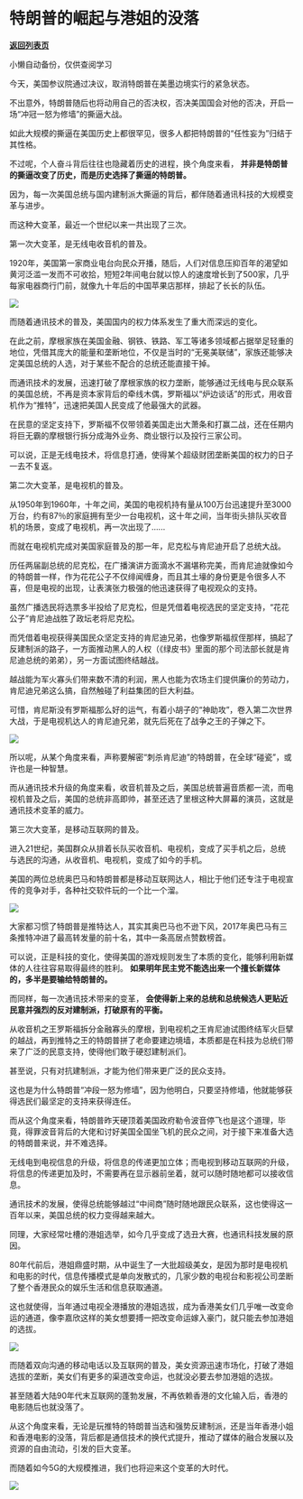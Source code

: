 # 特朗普的崛起与港姐的没落

[**返回列表页**](/gzh/政事堂2019)

小懒自动备份，仅供查阅学习

  

今天，美国参议院通过决议，取消特朗普在美墨边境实行的紧急状态。

  

不出意外，特朗普随后也将动用自己的否决权，否决美国国会对他的否决，开启一场“冲冠一怒为修墙”的撕逼大战。

  

如此大规模的撕逼在美国历史上都很罕见，很多人都把特朗普的“任性妄为”归结于其性格。

  

不过呢，个人奋斗背后往往也隐藏着历史的进程，换个角度来看， **并非是特朗普的撕逼改变了历史，而是历史选择了撕逼的特朗普。**

  

因为，每一次美国总统与国内建制派大撕逼的背后，都伴随着通讯科技的大规模变革与进步。

  

而这种大变革，最近一个世纪以来一共出现了三次。

  

  

第一次大变革，是无线电收音机的普及。

  

1920年，美国第一家商业电台向民众开播，随后，人们对信息压抑百年的渴望如黄河泛滥一发而不可收拾，短短2年间电台就以惊人的速度增长到了500家，几乎每家电器商行门前，就像九十年后的中国苹果店那样，排起了长长的队伍。

  

![](https://mmbiz.qpic.cn/mmbiz_jpg/rxhS23yu8cPiboge6PoM1zVib6PwcICC7LZSajEf6ibMrLyh9nELI3qa2sofhgEPz9Dqzr7XmchiaXiatCEVaN1eQDA/640?wx_fmt=jpeg)

  

而随着通讯技术的普及，美国国内的权力体系发生了重大而深远的变化。

  

在此之前，摩根家族在美国金融、钢铁、铁路、军工等诸多领域都占据举足轻重的地位，凭借其庞大的能量和垄断地位，不仅是当时的“无冕美联储”，家族还能够决定美国总统的人选，对于某些不配合的总统还能直接干掉。

  

而通讯技术的发展，迅速打破了摩根家族的权力垄断，能够通过无线电与民众联系的美国总统，不再是资本家背后的牵线木偶，罗斯福以“炉边谈话”的形式，用收音机作为“推特”，迅速把美国人民变成了他最强大的武器。

  

在民意的坚定支持下，罗斯福不仅带领着美国走出大萧条和打赢二战，还在任期内将巨无霸的摩根银行拆分成海外业务、商业银行以及投行三家公司。

  

可以说，正是无线电技术，将信息打通，使得某个超级财团垄断美国的权力的日子一去不复返。

  

  

第二次大变革，是电视机的普及。

  

从1950年到1960年，十年之间，美国的电视机持有量从100万台迅速提升至3000万台，约有87％的家庭拥有至少一台电视机，这十年之间，当年街头排队买收音机的场景，变成了电视机，再一次出现了......

  

而就在电视机完成对美国家庭普及的那一年，尼克松与肯尼迪开启了总统大战。

  

历任两届副总统的尼克松，在广播演讲方面滴水不漏堪称完美，而肯尼迪就像如今的特朗普一样，作为花花公子不仅绯闻缠身，而且其土壕的身份更是令很多人不喜，但是电视的出现，让表演张力极强的他迅速获得了电视观众的支持。

  

虽然广播选民将选票多半投给了尼克松，但是凭借着电视选民的坚定支持，“花花公子”肯尼迪战胜了政坛老将尼克松。

  

而凭借着电视获得美国民众坚定支持的肯尼迪兄弟，也像罗斯福叔侄那样，搞起了反建制派的路子，一方面推动黑人的人权（《绿皮书》里面的那个司法部长就是肯尼迪总统的弟弟），另一方面试图终结越战。

  

越战能为军火寡头们带来数不清的利润，黑人也能为农场主们提供廉价的劳动力，肯尼迪兄弟这么搞，自然触碰了利益集团的巨大利益。

  

可惜，肯尼斯没有罗斯福那么好的运气，有着小胡子的“神助攻”，卷入第二次世界大战，于是电视机达人的肯尼迪兄弟，就先后死在了战争之王的子弹之下。

  

![](https://mmbiz.qpic.cn/mmbiz_jpg/rxhS23yu8cPiboge6PoM1zVib6PwcICC7LchYkBCa74rsrVg0hht5nCFy4GPmxMp6Zc9AbOKWzWhxn7dw3HiaSOCQ/640?wx_fmt=jpeg)

  

所以呢，从某个角度来看，声称要解密“刺杀肯尼迪”的特朗普，在全球“碰瓷”，或许也是一种智慧。

  

而从通讯技术升级的角度来看，收音机普及之后，美国总统普遍音质都一流，而电视机普及之后，美国的总统非高即帅，甚至还选了里根这种大屏幕的演员，这就是通讯技术变革的威力。

  

  

第三次大变革，是移动互联网的普及。

  

进入21世纪，美国群众从排着长队买收音机、电视机，变成了买手机之后，总统与选民的沟通，从收音机、电视机，变成了如今的手机。

  

美国的两位总统奥巴马和特朗普都是移动互联网达人，相比于他们还专注于电视宣传的竞争对手，各种社交软件玩的一个比一个溜。

  

![](https://mmbiz.qpic.cn/mmbiz_jpg/rxhS23yu8cPiboge6PoM1zVib6PwcICC7LBF4vjCQT2Lfjr7AOru45gbQaOuKtwjzHUnQDE3eFvA7fJk1eWvWKpw/640?wx_fmt=jpeg)

  

大家都习惯了特朗普是推特达人，其实其奥巴马也不逊下风，2017年奥巴马有三条推特冲进了最高转发量的前十名，其中一条高居点赞数榜首。

  

可以说，正是科技的变化，使得美国的游戏规则发生了本质的变化，能够利用新媒体的人往往容易取得最终的胜利。
**如果明年民主党不能选出来一个擅长新媒体的，多半是要输给特朗普的。**

  

而同样，每一次通讯技术带来的变革， **会使得新上来的总统和总统候选人更贴近民意并强烈的反对建制派，打破原有的平衡。**

  

从收音机之王罗斯福拆分金融寡头的摩根，到电视机之王肯尼迪试图终结军火巨擘的越战，再到推特之王的特朗普拼了老命要建边境墙，本质都是在科技为总统们带来了广泛的民意支持，使得他们敢于硬怼建制派们。

  

甚至说，只有对抗建制派，才能为他们带来更广泛的民众支持。

  

这也是为什么特朗普“冲段一怒为修墙”，因为他明白，只要坚持修墙，他就能够获得选民们最坚定的支持来获得连任。

  

而从这个角度来看，特朗普昨天硬顶着美国政府勒令波音停飞也是这个道理，毕竟，得罪波音背后的大佬和讨好美国全国坐飞机的民众之间，对于接下来准备大选的特朗普来说，并不难选择。

  

无线电到电视信息的升级，将信息的传递更加立体；而电视到移动互联网的升级，将信息的传递更加及时，不需要再在显示器前坐着，就可以随时随地都可以接收信息。

  

通讯技术的发展，使得总统能够越过“中间商”随时随地跟民众联系，这也使得这一百年以来，美国总统的权力变得越来越大。

  

同理，大家经常吐槽的港姐选举，如今几乎变成了选丑大赛，也通讯科技发展的原因。

  

80年代前后，港姐鼎盛时期，从中诞生了一大批超级美女，是因为那时是电视机和电影的时代，信息传播模式是单向发散式的，几家少数的电视台和影视公司垄断了整个香港民众的娱乐生活和信息获取通道。

  

这也就使得，当年通过电视全港播放的港姐选拔，成为香港美女们几乎唯一改变命运的通道，像李嘉欣这样的美女想要搏一把改变命运嫁入豪门，就只能去参加港姐的选拔。

  

![](https://mmbiz.qpic.cn/mmbiz_jpg/rxhS23yu8cPiboge6PoM1zVib6PwcICC7LB2xfbicTm8OrHtwpo8Q8hd9hjjDNGNyurXyCia3qvh5ibbfib6tTHWVr8g/640?wx_fmt=jpeg)

  

而随着双向沟通的移动电话以及互联网的普及，美女资源迅速市场化，打破了港姐选拔的垄断，美女们有更多的渠道改变命运，也就没必要去参加港姐的选拔。

  

甚至随着大陆90年代末互联网的蓬勃发展，不再依赖香港的文化输入后，香港的电影随后也就没落了。

  

从这个角度来看，无论是玩推特的特朗普当选和强势反建制派，还是当年香港小姐和香港电影的没落，背后都是通信技术的换代式提升，推动了媒体的融合发展以及资源的自由流动，引发的巨大变革。

  

而随着如今5G的大规模推进，我们也将迎来这个变革的大时代。

  

![](https://mmbiz.qpic.cn/mmbiz_png/rxhS23yu8cOa3WzSVyzFr2zqIic5SRr9nkeZJ7icZsu1JBsCHVc0zj7vpfwiao9gK9rubXEIS92WwwPib1e6ISZP7g/640?wx_fmt=png)

